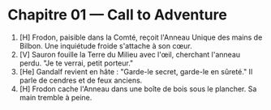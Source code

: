 # Chapitre 01 — Call to Adventure

1. [H] Frodon, paisible dans la Comté, reçoit l'Anneau Unique des mains de Bilbon. Une inquiétude froide s'attache à son cœur.
2. [V] Sauron fouille la Terre du Milieu avec l'œil, cherchant l'anneau perdu. "Je te verrai, petit porteur."
3. [He] Gandalf revient en hâte : "Garde-le secret, garde-le en sûreté." Il parle de cendres et de feux anciens.
4. [H] Frodon cache l'Anneau dans une boîte de bois sous le plancher. Sa main tremble à peine.
